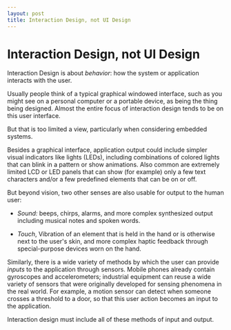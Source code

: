 ```yaml
---
layout: post
title: Interaction Design, not UI Design
---
```


# Interaction Design, not UI Design

Interaction Design is about *behavior*: how the system or application
interacts with the user.

Usually people think of a typical graphical windowed interface, such
as you might see on a personal computer or a portable device, as being
the thing being designed. Almost the entire focus of interaction
design tends to be on this user interface.

But that is too limited a view, particularly when considering embedded
systems.

Besides a graphical interface, application output could include
simpler visual indicators like lights (LEDs), including combinations
of colored lights that can blink in a pattern or show animations. Also
common are extremely limited LCD or LED panels that can show (for
example) only a few text characters and/or a few predefined elements
that can be on or off.

But beyond vision, two other senses are also usable for output to the
human user:

* *Sound:* beeps, chirps, alarms, and more complex synthesized output
  including musical notes and spoken words.
  
* *Touch*, Vibration of an element that is held in the hand or is
  otherwise next to the user's skin, and more complex haptic feedback
  through special-purpose devices worn on the hand.

Similarly, there is a wide variety of methods by which the user can
provide _inputs_ to the application through sensors. Mobile phones
already contain gyroscopes and accelerometers; industrial equipment
can reuse a wide variety of sensors that were originally developed for
sensing phenomena in the real world. For example, a motion sensor can
detect when someone crosses a threshold to a door, so that this user
action becomes an input to the application.

Interaction design must include all of these methods of input and
output.


